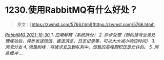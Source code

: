 <!--yml
category: 未分类
date: 0001-01-01 00:00:00
-->

# 1230.使⽤RabbitMQ有什么好处？

> 原文：[https://zwmst.com/5766.html](https://zwmst.com/5766.html)

   [ *RabbitMQ* ](https://zwmst.com/rabbitmq)*[ <time datetime="2021-10-31T05:52:16+08:00"> 2021-10-30 </time> ](https://zwmst.com/5766.html)  1.  应⽤解耦（系统拆分）
2.  异步处理（预约挂号业务处理成功后，异步发送短信、推送消息、⽇志记录等，可以⼤⼤减⼩响应时间）
3.  消息分发
4.  流量削峰：将请求发送到队列中，短暂的⾼峰期积压是允许的。
5.  消息缓冲
    …*